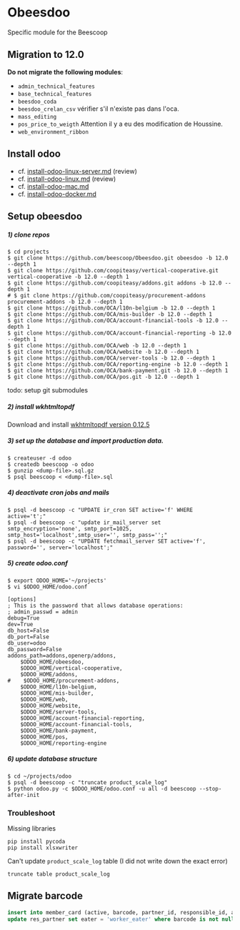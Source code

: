 # Obeesdoo
Specific module for the Beescoop


## Migration to 12.0

**Do not migrate the following modules**:
- `admin_technical_features`
- `base_technical_features`
- `beesdoo_coda`
- `beesdoo_crelan_csv` vérifier s'il n'existe pas dans l'oca.
- `mass_editing`
- `pos_price_to_weigth` Attention il y a eu des modification de Houssine.
- `web_environment_ribbon`

## Install odoo

- cf. [install-odoo-linux-server.md](install-odoo-linux-server.md) (review)
- cf. [install-odoo-linux.md](install-odoo.md) (review)
- cf. [install-odoo-mac.md](install-odoo-mac.md)
- cf. [install-odoo-docker.md](install-odoo-docker.md)

## Setup obeesdoo

##### 1) clone repos

```
$ cd projects
$ git clone https://github.com/beescoop/Obeesdoo.git obeesdoo -b 12.0 --depth 1
$ git clone https://github.com/coopiteasy/vertical-cooperative.git vertical-cooperative -b 12.0 --depth 1
$ git clone https://github.com/coopiteasy/addons.git addons -b 12.0 --depth 1
# $ git clone https://github.com/coopiteasy/procurement-addons procurement-addons -b 12.0 --depth 1
$ git clone https://github.com/OCA/l10n-belgium -b 12.0 --depth 1
$ git clone https://github.com/OCA/mis-builder -b 12.0 --depth 1
$ git clone https://github.com/OCA/account-financial-tools -b 12.0 --depth 1
$ git clone https://github.com/OCA/account-financial-reporting -b 12.0 --depth 1
$ git clone https://github.com/OCA/web -b 12.0 --depth 1
$ git clone https://github.com/OCA/website -b 12.0 --depth 1
$ git clone https://github.com/OCA/server-tools -b 12.0 --depth 1
$ git clone https://github.com/OCA/reporting-engine -b 12.0 --depth 1
$ git clone https://github.com/OCA/bank-payment.git -b 12.0 --depth 1
$ git clone https://github.com/OCA/pos.git -b 12.0 --depth 1
```

todo: setup git submodules

##### 2) install wkhtmltopdf

Download and install [wkhtmltopdf version 0.12.5](https://github.com/wkhtmltopdf/wkhtmltopdf/releases/0.12.5)

##### 3) set up the database and import production data.


```
$ createuser -d odoo
$ createdb beescoop -o odoo
$ gunzip <dump-file>.sql.gz
$ psql beescoop < <dump-file>.sql
```

##### 4) deactivate cron jobs and mails 

```
$ psql -d beescoop -c "UPDATE ir_cron SET active='f' WHERE active='t';"
$ psql -d beescoop -c "update ir_mail_server set smtp_encryption='none', smtp_port=1025, smtp_host='localhost',smtp_user='', smtp_pass='';"
$ psql -d beescoop -c "UPDATE fetchmail_server SET active='f', password='', server='localhost';"
```

##### 5) create odoo.conf

```
$ export ODOO_HOME='~/projects'
$ vi $ODOO_HOME/odoo.conf
```

```
[options]
; This is the password that allows database operations:
; admin_passwd = admin
debug=True
dev=True
db_host=False
db_port=False
db_user=odoo
db_password=False
addons_path=addons,openerp/addons,
    $ODOO_HOME/obeesdoo,
    $ODOO_HOME/vertical-cooperative,
    $ODOO_HOME/addons,
#    $ODOO_HOME/procurement-addons,
    $ODOO_HOME/l10n-belgium,
    $ODOO_HOME/mis-builder,
    $ODOO_HOME/web,
    $ODOO_HOME/website,
    $ODOO_HOME/server-tools,
    $ODOO_HOME/account-financial-reporting,
    $ODOO_HOME/account-financial-tools,
    $ODOO_HOME/bank-payment,
    $ODOO_HOME/pos,
    $ODOO_HOME/reporting-engine
```

##### 6) update database structure

```
$ cd ~/projects/odoo
$ psql -d beescoop -c "truncate product_scale_log"
$ python odoo.py -c $ODOO_HOME/odoo.conf -u all -d beescoop --stop-after-init
```

### Troubleshoot

 Missing libraries

 ```
 pip install pycoda
 pip install xlsxwriter
 ```

 Can't update `product_scale_log` table (I did not write down the exact error)

 ```
 truncate table product_scale_log
 ```

## Migrate barcode

```sql
insert into member_card (active, barcode, partner_id, responsible_id, activation_date) select 't', barcode, id, 1, '2016-01-01' from res_partner where barcode is not null;
update res_partner set eater = 'worker_eater' where barcode is not null;
```

